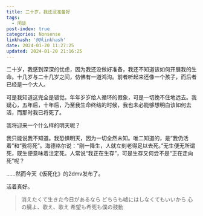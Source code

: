 ```yaml
---
title: 二十岁，我还没准备好
tags:
  - 闲谈
post-index: true
categories: Nonsense
linkhash: '@@linkhash'
date: 2024-01-20 11:27:25
updated: 2024-01-20 21:16:25
---
```


二十岁，我感到深深的忧虑，因为我还没做好准备，我还不知道该如何开展我的生命。十几岁与二十几岁之间，仿佛有一道鸿沟。前者听起来还像一个孩子，而后者已经是一个大人。

可是我知道这完全是错觉。年年岁岁给人循环的假象，可是一切挽不住地远去。我疑心，五年后，十年后，乃至我生命终结的时候，我也未必能够想明白该如何去活，而那时我已将死了。

我将迎来一个什么样的明天呢？

我只能说我不知道。我恐惧明天，因为一切全然未知。唯二知道的，是“我仍活着”和“我将死”。海德格尔说：“刚一降生，人就立刻老得足以去死。”无生便无所谓死，既生便意味着注定死。人常说“我正在生存”，可是生存又何尝不是“正在走向死”呢？

……然而今天《仮死化》的2dmv发布了。

活着真好。

 > 消えたくて生きた今日があるなら
 > どちらも嘘にはしなくてもいいから
 > 心の臓よ、歌え、歌え
 > 希望も希死も僕の鼓動